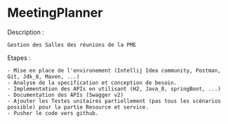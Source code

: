 


# MeetingPlanner

Description : 

    Gestion des Salles des réunions de la PME

Etapes :

    - Mise en place de l'environement (Intellij Idea community, Postman, Git, Jdk_8, Maven, ...)
    - Analyse de la specification et conception de besoin.
    - Implementation des APIs en utilisant (H2, Java_8, springBoot, ...)
    - Documentation des APIs (Swagger v2)
    - Ajouter les Testes unitaires partiellement (pas tous les scénarios possible) pour la partie Resource et service.
    - Pusher le code vers github.


